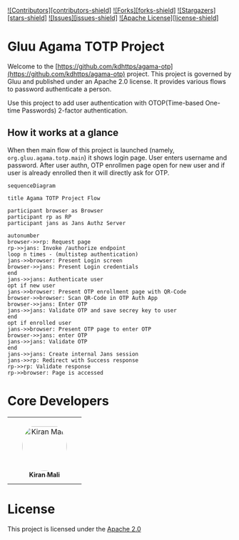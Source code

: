 [![Contributors][contributors-shield]](contributors-url)
[![Forks][forks-shield]](forks-url)
[![Stargazers][stars-shield]](stars-url)
[![Issues][issues-shield]](issues-url)
[![Apache License][license-shield]](license-url)

# Gluu Agama TOTP Project

Welcome to the [https://github.com/kdhttps/agama-otp](https://github.com/kdhttps/agama-otp) project. This project is governed by Gluu and published under an Apache 2.0 license. It provides various flows to password authenticate a person.

Use this project to add user authentication with OTOP(Time-based One-time Passwords) 2-factor authentication.

## How it works at a glance

When then main flow of this project is launched (namely, `org.gluu.agama.totp.main`) it shows login page. User enters username and password. After user authn, OTP enrollmen page open for new user and if user is already enrolled then it will directly ask for OTP.

```mermaid
sequenceDiagram

title Agama TOTP Project Flow

participant browser as Browser
participant rp as RP
participant jans as Jans Authz Server

autonumber
browser->>rp: Request page
rp->>jans: Invoke /authorize endpoint
loop n times - (multistep authentication)
jans->>browser: Present Login screen
browser->>jans: Present Login credentials
end
jans->>jans: Authenticate user
opt if new user
jans->>browser: Present OTP enrollment page with QR-Code
browser->>browser: Scan QR-Code in OTP Auth App
browser->>jans: Enter OTP
jans->>jans: Validate OTP and save secrey key to user
end
opt if enrolled user
jans->>browser: Present OTP page to enter OTP
browser->>jans: enter OTP
jans->>jans: Validate OTP
end
jans->>jans: Create internal Jans session
jans->>rp: Redirect with Success response
rp->>rp: Validate response
rp->>browser: Page is accessed
```

# Core Developers

<table>
 <tr>
  <td align="center" style="word-wrap: break-word; width: 150.0; height: 150.0">
    <a href=https://github.com/kdhttps>
        <img src="https://avatars.githubusercontent.com/u/39133739?v=4" width="100;"  style="border-radius:50%;align-items:center;justify-content:center;overflow:hidden;padding-top:10px" alt="Kiran Mali">
        <br />
        <sub style="font-size:14px"><b>Kiran Mali</b></sub>
    </a>
  </td>
 </tr>
</table>

# License

This project is licensed under the [Apache 2.0](https://github.com/kdhttps/agama-otp/blob/main/LICENSE)
